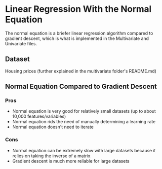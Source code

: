 # Linear Regression With the Normal Equation
The normal equation is a briefer linear regression algorithm compared to gradient descent, which is what is implemented in the Multivariate and Univariate files.

## Dataset
Housing prices (further explained in the multivariate folder's README.md)

## Normal Equation Compared to Gradient Descent
### Pros
* Normal equation is very good for relatively small datasets (up to about 10,000 features/variables)
* Normal equation rids the need of manually determining a learning rate
* Normal equation doesn't need to iterate
### Cons
* Normal equation can be extremely slow with large datasets because it relies on taking the inverse of a matrix
* Gradient descent is much more reliable for large datasets
